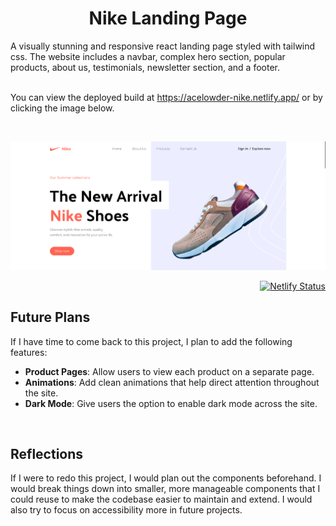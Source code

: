 <h1 align="center">
  Nike Landing Page
</h1>

A visually stunning and responsive react landing page styled with tailwind css. The website includes a navbar, complex hero section, popular products, about us, testimonials, newsletter section, and a footer.<br/><br/>

You can view the deployed build at <a href="https://acelowder-nike.netlify.app/">https://acelowder-nike.netlify.app/</a> or by clicking the image below.

&nbsp;

<a href="https://acelowder-nike.netlify.app/"><img src="fold.png" width="1280"></a>
<div align="right">
  
[![Netlify Status](https://api.netlify.com/api/v1/badges/e84f4090-113b-489c-83f1-cd81a1a4cef3/deploy-status)](https://acelowder-nike.netlify.app/)
</div>

## Future Plans
If I have time to come back to this project, I plan to add the following features:
- **Product Pages**: Allow users to view each product on a separate page.
- **Animations**: Add clean animations that help direct attention throughout the site.
- **Dark Mode**: Give users the option to enable dark mode across the site.

&nbsp;

## Reflections

If I were to redo this project, I would plan out the components beforehand. I would break things down into smaller, more manageable components that I could reuse to make the codebase easier to maintain and extend. I would also try to focus on accessibility more in future projects.